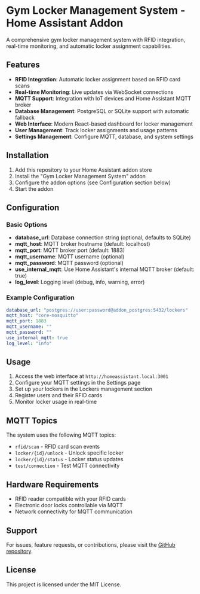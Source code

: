 # Gym Locker Management System - Home Assistant Addon

A comprehensive gym locker management system with RFID integration, real-time monitoring, and automatic locker assignment capabilities.

## Features

- **RFID Integration**: Automatic locker assignment based on RFID card scans
- **Real-time Monitoring**: Live updates via WebSocket connections
- **MQTT Support**: Integration with IoT devices and Home Assistant MQTT broker
- **Database Management**: PostgreSQL or SQLite support with automatic fallback
- **Web Interface**: Modern React-based dashboard for locker management
- **User Management**: Track locker assignments and usage patterns
- **Settings Management**: Configure MQTT, database, and system settings

## Installation

1. Add this repository to your Home Assistant addon store
2. Install the "Gym Locker Management System" addon
3. Configure the addon options (see Configuration section below)
4. Start the addon

## Configuration

### Basic Options

- **database_url**: Database connection string (optional, defaults to SQLite)
- **mqtt_host**: MQTT broker hostname (default: localhost)
- **mqtt_port**: MQTT broker port (default: 1883)
- **mqtt_username**: MQTT username (optional)
- **mqtt_password**: MQTT password (optional)
- **use_internal_mqtt**: Use Home Assistant's internal MQTT broker (default: true)
- **log_level**: Logging level (debug, info, warning, error)

### Example Configuration

```yaml
database_url: "postgres://user:password@addon_postgres:5432/lockers"
mqtt_host: "core-mosquitto"
mqtt_port: 1883
mqtt_username: ""
mqtt_password: ""
use_internal_mqtt: true
log_level: "info"
```

## Usage

1. Access the web interface at `http://homeassistant.local:3001`
2. Configure your MQTT settings in the Settings page
3. Set up your lockers in the Lockers management section
4. Register users and their RFID cards
5. Monitor locker usage in real-time

## MQTT Topics

The system uses the following MQTT topics:

- `rfid/scan` - RFID card scan events
- `locker/{id}/unlock` - Unlock specific locker
- `locker/{id}/status` - Locker status updates
- `test/connection` - Test MQTT connectivity

## Hardware Requirements

- RFID reader compatible with your RFID cards
- Electronic door locks controllable via MQTT
- Network connectivity for MQTT communication

## Support

For issues, feature requests, or contributions, please visit the [GitHub repository](https://github.com/Solace-Software/lockers).

## License

This project is licensed under the MIT License.